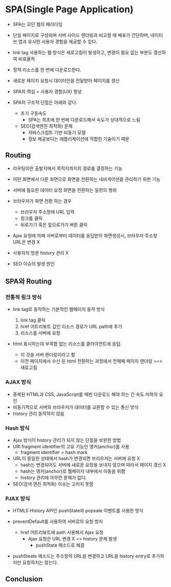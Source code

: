 # SPA(Single Page Application)

* SPA는 모던 웹의 패러다임
* 단일 페이지로 구성되며 서버 사이드 렌더링과 비교할 때 배포가 간단하며, 네이티브 앱과 유사한 사용자 경험을 제공할 수 있다.
* link tag 사용하는 웹 방식은 새로고침이 발생하고, 변경이 필요 없는 부분도 갱신하여 비효율적
* 정적 리소스를 한 번에 다운로드한다.
* 새로운 페이지 요청시 데이터만을 전달받아 페이지를 갱신
* SPA의 핵심 = 사용자 경험(UX) 향상

* SPA의 구조적 단점은 아래와 같다.
	* 초기 구동속도
		* SPA는 최초에 한 번에 다운로드해서 속도가 상대적으로 느림
	* SEO(검색엔진 최적화) 문제
		* 자바스크립트 기반 비동기 모델
		* 정보 제공보다는 애플리케이션에 적합한 기술이기 때문

## Routing

* 라우팅이란 출발지에서 목적지까지의 경로를 결정하는 기능
* 어떤 화면에서 다른 화면으로 화면을 전환하는 네비게이션을 관리하기 위한 기능
* 서버에 필요한 데이터 요청 화면을 전환하는 일련의 행위

* 브라우저가 화면 전환 하는 경우
	* 브라우저 주소창에 URL 입력
	* 링크를 클릭
	* 뒤로가기 혹은 앞으로가기 버튼 클릭

* Ajax 요청에 의해 서버로부터 데이터를 응답받아 화면생성시, 브라우저 주소창 URL은 변경 X
* 사용자의 방문 history 관리 X
* SEO 이슈의 발생 원인


## SPA와 Routing

### 전통적 링크 방식

* link tag로 동작하는 기본적인 웹페이지 동작 방식
	1. link tag 클릭
	2. href 어트리뷰트 값인 리소스 경로가 URL path에 추가
	3. 리소스를 서버에 요청

* html 표시하는데 부족함 없는 리소스를 클라이언트에 응답.
	* 이 것을 서버 렌더링이라고 함
	* 이전 페이지에서 수신 된 html 전환하는 과정에서 전체페 페이지 렌더링 ==> 새로고침



### AJAX 방식

* 중복된 HTML과 CSS, JavaScript를 매번 다운로드 해야 하는 건 속도 저하의 요인
* 비동기적으로 서버와 브라우저가 데이터를 교환할 수 있는 통신 방식
* history 관리 동작하지 않음

### Hash 방식

* Ajax 방식이 history 관리가 되지 않는 단점을 보완한 방법
* URI fragment identifier의 고유 기능인 앵커(anchor)를 사용
	* fragment identifier = hash mark
* URL이 동일한 상태에서 hash가 변경되면 브라우저는 서버에 요청 X
	* hash는 변경되어도 서버에 새로운 요청을 보내지 않으며 따라서 페이지 갱신 X
	* hash는 앵커(anchor)로 웹페이지 내부에서 이동을 위함
	* history 관리에 아무런 문제가 없다.
* SEO(검색 엔진 최적화) 이슈는 고치지 못함

### PJAX 방식

* HTML5 History API인 pushState와 popsate 이벤트를 사용한 방식
* preventDefault를 사용하여 서버로의 요청 방지
	* href 어트리뷰트에 path 사용해서 Ajax 요청
		* Ajax 요청은 URL 변경 X == history 문제 발생
			* pushState 메소드로 해결

* pushSteate 메소드는 주소창의 URL을 변경하고 URL을 history entry로 추가하지만 요청하지는 않는다.

## Conclusion